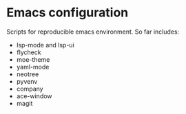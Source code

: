 # Emacs configuration

Scripts for reproducible emacs environment.  So far includes:

- lsp-mode and lsp-ui
- flycheck
- moe-theme
- yaml-mode
- neotree
- pyvenv
- company
- ace-window
- magit
